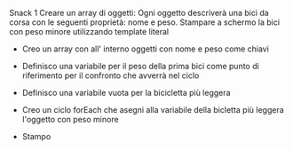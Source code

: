 Snack 1
Creare un array di oggetti:
Ogni oggetto descriverà una bici da corsa con le seguenti proprietà: nome e peso.
Stampare a schermo la bici con peso minore utilizzando  template literal

- Creo un array con all' interno oggetti con nome e peso come chiavi

- Definisco una variabile per il peso della prima bici come punto di riferimento per il confronto che avverrà nel ciclo

- Definisco una variabile vuota per la bicicletta più leggera

- Creo un ciclo forEach che asegni alla variabile della bicletta più leggera l'oggetto con peso minore

- Stampo
